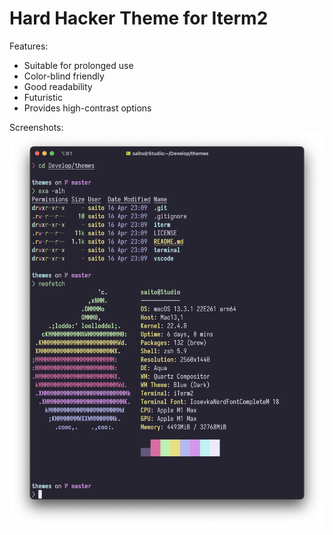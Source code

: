 # Hard Hacker Theme for Iterm2

Features:
* Suitable for prolonged use
* Color-blind friendly
* Good readability
* Futuristic
* Provides high-contrast options

Screenshots:
![Iterm2](screenshots/Iterm2%20app.png)
